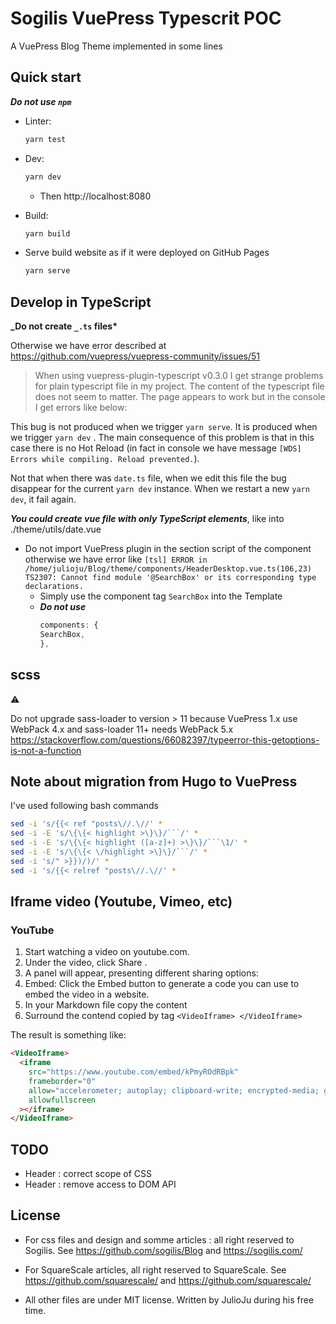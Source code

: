 # Sogilis VuePress Typescrit POC

A VuePress Blog Theme implemented in some lines

## Quick start

**_Do not use `npm`_**

- Linter:

  ```bash
  yarn test
  ```

- Dev:

  ```bash
  yarn dev
  ```

  - Then http://localhost:8080

- Build:

  ```bash
  yarn build
  ```

* Serve build website as if it were deployed on GitHub Pages

  ```bash
  yarn serve
  ```

## Develop in TypeScript

**_Do not create `_.ts` files\***

Otherwise we have error described at https://github.com/vuepress/vuepress-community/issues/51

> When using vuepress-plugin-typescript v0.3.0 I get strange problems for plain
> typescript file in my project. The content of the typescript file does not seem
> to matter. The page appears to work but in the console I get errors like below:

This bug is not produced when we trigger `yarn serve`. It is produced when
we trigger `yarn dev` . The main consequence of this problem is that
in this case there is no Hot Reload (in fact in console we have message
`[WDS] Errors while compiling. Reload prevented.`).

Not that when there was `date.ts` file, when we edit this file the bug
disappear for the current `yarn dev` instance. When we restart a new
`yarn dev`, it fail again.

**_You could create vue file with only TypeScript elements_**, like into
./theme/utils/date.vue

- Do not import VuePress plugin in the section script of the component otherwise we have error like
  `[tsl] ERROR in /home/julioju/Blog/theme/components/HeaderDesktop.vue.ts(106,23) TS2307: Cannot find module '@SearchBox' or its corresponding type declarations. `
  - Simply use the component tag `SearchBox` into the Template
  - **_Do not use_**
    ```ts
    components: {
    SearchBox,
    },
    ```

## scss

:warning:

Do not upgrade sass-loader to version > 11 because VuePress 1.x use WebPack 4.x
and sass-loader 11+ needs WebPack 5.x
https://stackoverflow.com/questions/66082397/typeerror-this-getoptions-is-not-a-function

## Note about migration from Hugo to VuePress

I've used following bash commands

````bash
sed -i 's/{{< ref "posts\//.\//' *
sed -i -E 's/\{\{< highlight >\}\}/```/' *
sed -i -E 's/\{\{< highlight ([a-z]+) >\}\}/```\1/' *
sed -i -E 's/\{\{< \/highlight >\}\}/```/' *
sed -i 's/" >}})/)/' *
sed -i 's/{{< relref "posts\//.\//' *
````

## Iframe video (Youtube, Vimeo, etc)

### YouTube

1. Start watching a video on youtube.com.
2. Under the video, click Share .
3. A panel will appear, presenting different sharing options:
4. Embed: Click the Embed button to generate a code you can use to embed the video in a website.
5. In your Markdown file copy the content
6. Surround the contend copied by tag `<VideoIframe> </VideoIframe>`

The result is something like:

```md
<VideoIframe>
  <iframe
    src="https://www.youtube.com/embed/kPmyROdRBpk"
    frameborder="0"
    allow="accelerometer; autoplay; clipboard-write; encrypted-media; gyroscope; picture-in-picture"
    allowfullscreen
  ></iframe>
</VideoIframe>
```

## TODO

- Header : correct scope of CSS
- Header : remove access to DOM API

## License

- For css files and design and somme articles : all right reserved to Sogilis.
  See https://github.com/sogilis/Blog and https://sogilis.com/

- For SquareScale articles, all right reserved to SquareScale.
  See https://github.com/squarescale/ and https://github.com/squarescale/

- All other files are under MIT license. Written by JulioJu during his free time.
